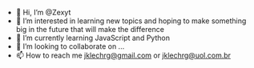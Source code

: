 - 👋 Hi, I’m @Zexyt
- 👀 I’m interested in learning new topics and hoping to make something big in the future that will make the difference
- 🌱 I’m currently learning JavaScript and Python
- 💞️ I’m looking to collaborate on ...
- 📫 How to reach me jklechrg@gmail.com or jklechrg@uol.com.br

<!---
Zexyt/Zexyt is a ✨ special ✨ repository because its `README.md` (this file) appears on your GitHub profile.
You can click the Preview link to take a look at your changes.
--->
